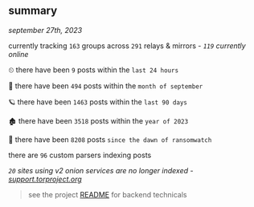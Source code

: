 
## summary
_september 27th, 2023_

currently tracking `163` groups across `291` relays & mirrors - _`119` currently online_

⏲ there have been `9` posts within the `last 24 hours`

🦈 there have been `494` posts within the `month of september`

🪐 there have been `1463` posts within the `last 90 days`

🏚 there have been `3518` posts within the `year of 2023`

🦕 there have been `8208` posts `since the dawn of ransomwatch`

there are `96` custom parsers indexing posts

_`20` sites using v2 onion services are no longer indexed - [support.torproject.org](https://support.torproject.org/onionservices/v2-deprecation/)_

> see the project [README](https://github.com/joshhighet/ransomwatch#ransomwatch--) for backend technicals
